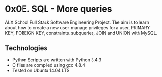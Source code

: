 # 0x0E. SQL - More queries

ALX School Full Stack Software Engineering Project. The aim is to learn about how to create a new user, manage privileges for a user, PRIMARY KEY, FOREIGN KEY, constraints, subqueries, JOIN and UNION with MySQL.

## Technologies
- Python Scripts are written with Python 3.4.3
- C files are compiled using gcc 4.8.4
- Tested on Ubuntu 14.04 LTS


